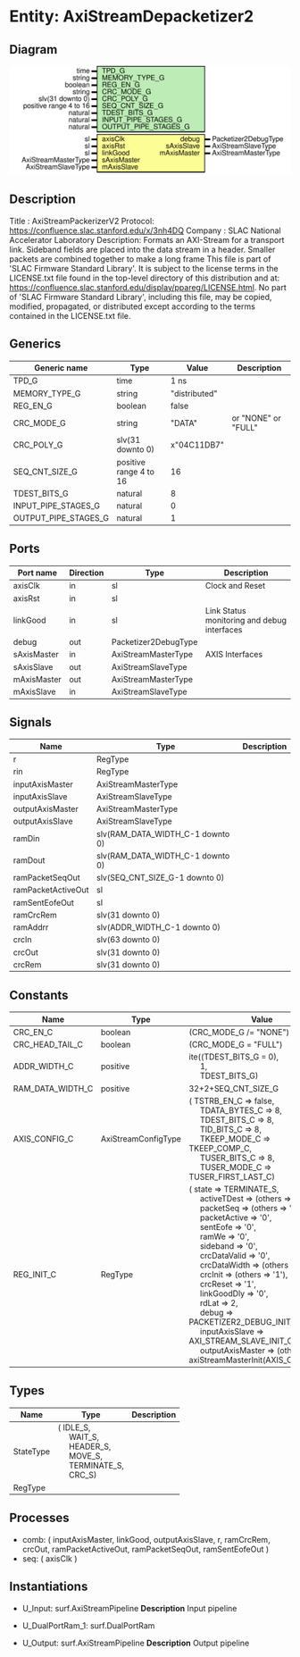 # Entity: AxiStreamDepacketizer2

## Diagram

![Diagram](AxiStreamDepacketizer2.svg "Diagram")
## Description

Title      : AxiStreamPackerizerV2 Protocol: https://confluence.slac.stanford.edu/x/3nh4DQ
Company    : SLAC National Accelerator Laboratory
Description: Formats an AXI-Stream for a transport link.
Sideband fields are placed into the data stream in a header.
Smaller packets are combined together to make a long frame
This file is part of 'SLAC Firmware Standard Library'.
It is subject to the license terms in the LICENSE.txt file found in the
top-level directory of this distribution and at:
   https://confluence.slac.stanford.edu/display/ppareg/LICENSE.html.
No part of 'SLAC Firmware Standard Library', including this file,
may be copied, modified, propagated, or distributed except according to
the terms contained in the LICENSE.txt file.
## Generics

| Generic name         | Type                   | Value         | Description         |
| -------------------- | ---------------------- | ------------- | ------------------- |
| TPD_G                | time                   | 1 ns          |                     |
| MEMORY_TYPE_G        | string                 | "distributed" |                     |
| REG_EN_G             | boolean                | false         |                     |
| CRC_MODE_G           | string                 | "DATA"        | or "NONE" or "FULL" |
| CRC_POLY_G           | slv(31 downto 0)       | x"04C11DB7"   |                     |
| SEQ_CNT_SIZE_G       | positive range 4 to 16 | 16            |                     |
| TDEST_BITS_G         | natural                | 8             |                     |
| INPUT_PIPE_STAGES_G  | natural                | 0             |                     |
| OUTPUT_PIPE_STAGES_G | natural                | 1             |                     |
## Ports

| Port name   | Direction | Type                 | Description                                 |
| ----------- | --------- | -------------------- | ------------------------------------------- |
| axisClk     | in        | sl                   | Clock and Reset                             |
| axisRst     | in        | sl                   |                                             |
| linkGood    | in        | sl                   | Link Status monitoring and debug interfaces |
| debug       | out       | Packetizer2DebugType |                                             |
| sAxisMaster | in        | AxiStreamMasterType  | AXIS Interfaces                             |
| sAxisSlave  | out       | AxiStreamSlaveType   |                                             |
| mAxisMaster | out       | AxiStreamMasterType  |                                             |
| mAxisSlave  | in        | AxiStreamSlaveType   |                                             |
## Signals

| Name               | Type                             | Description |
| ------------------ | -------------------------------- | ----------- |
| r                  | RegType                          |             |
| rin                | RegType                          |             |
| inputAxisMaster    | AxiStreamMasterType              |             |
| inputAxisSlave     | AxiStreamSlaveType               |             |
| outputAxisMaster   | AxiStreamMasterType              |             |
| outputAxisSlave    | AxiStreamSlaveType               |             |
| ramDin             | slv(RAM_DATA_WIDTH_C-1 downto 0) |             |
| ramDout            | slv(RAM_DATA_WIDTH_C-1 downto 0) |             |
| ramPacketSeqOut    | slv(SEQ_CNT_SIZE_G-1 downto 0)   |             |
| ramPacketActiveOut | sl                               |             |
| ramSentEofeOut     | sl                               |             |
| ramCrcRem          | slv(31 downto 0)                 |             |
| ramAddrr           | slv(ADDR_WIDTH_C-1 downto 0)     |             |
| crcIn              | slv(63 downto 0)                 |             |
| crcOut             | slv(31 downto 0)                 |             |
| crcRem             | slv(31 downto 0)                 |             |
## Constants

| Name             | Type                | Value                                                                                                                                                                                                                                                                                                                                                                                                                                                                                                                                                                                                                                                                                                                                                                                                                                                                                                                                                                                                                                                                                                                                                                                                                    | Description |
| ---------------- | ------------------- | ------------------------------------------------------------------------------------------------------------------------------------------------------------------------------------------------------------------------------------------------------------------------------------------------------------------------------------------------------------------------------------------------------------------------------------------------------------------------------------------------------------------------------------------------------------------------------------------------------------------------------------------------------------------------------------------------------------------------------------------------------------------------------------------------------------------------------------------------------------------------------------------------------------------------------------------------------------------------------------------------------------------------------------------------------------------------------------------------------------------------------------------------------------------------------------------------------------------------ | ----------- |
| CRC_EN_C         | boolean             |  (CRC_MODE_G /= "NONE")                                                                                                                                                                                                                                                                                                                                                                                                                                                                                                                                                                                                                                                                                                                                                                                                                                                                                                                                                                                                                                                                                                                                                                                                  |             |
| CRC_HEAD_TAIL_C  | boolean             |  (CRC_MODE_G = "FULL")                                                                                                                                                                                                                                                                                                                                                                                                                                                                                                                                                                                                                                                                                                                                                                                                                                                                                                                                                                                                                                                                                                                                                                                                   |             |
| ADDR_WIDTH_C     | positive            |  ite((TDEST_BITS_G = 0),<br><span style="padding-left:20px"> 1,<br><span style="padding-left:20px"> TDEST_BITS_G)                                                                                                                                                                                                                                                                                                                                                                                                                                                                                                                                                                                                                                                                                                                                                                                                                                                                                                                                                                                                                                                                                                        |             |
| RAM_DATA_WIDTH_C | positive            |  32+2+SEQ_CNT_SIZE_G                                                                                                                                                                                                                                                                                                                                                                                                                                                                                                                                                                                                                                                                                                                                                                                                                                                                                                                                                                                                                                                                                                                                                                                                     |             |
| AXIS_CONFIG_C    | AxiStreamConfigType |  (       TSTRB_EN_C    => false,<br><span style="padding-left:20px">       TDATA_BYTES_C => 8,<br><span style="padding-left:20px">       TDEST_BITS_C  => 8,<br><span style="padding-left:20px">       TID_BITS_C    => 8,<br><span style="padding-left:20px">       TKEEP_MODE_C  => TKEEP_COMP_C,<br><span style="padding-left:20px">       TUSER_BITS_C  => 8,<br><span style="padding-left:20px">       TUSER_MODE_C  => TUSER_FIRST_LAST_C)                                                                                                                                                                                                                                                                                                                                                                                                                                                                                                                                                                                                                                                                                                                                                                         |             |
| REG_INIT_C       | RegType             |  (       state            => TERMINATE_S,<br><span style="padding-left:20px">       activeTDest      => (others => '1'),<br><span style="padding-left:20px">       packetSeq        => (others => '0'),<br><span style="padding-left:20px">       packetActive     => '0',<br><span style="padding-left:20px">       sentEofe         => '0',<br><span style="padding-left:20px">       ramWe            => '0',<br><span style="padding-left:20px">       sideband         => '0',<br><span style="padding-left:20px">       crcDataValid     => '0',<br><span style="padding-left:20px">       crcDataWidth     => (others => '1'),<br><span style="padding-left:20px">       crcInit          => (others => '1'),<br><span style="padding-left:20px">       crcReset         => '1',<br><span style="padding-left:20px">       linkGoodDly      => '0',<br><span style="padding-left:20px">       rdLat            => 2,<br><span style="padding-left:20px">       debug            => PACKETIZER2_DEBUG_INIT_C,<br><span style="padding-left:20px">       inputAxisSlave   => AXI_STREAM_SLAVE_INIT_C,<br><span style="padding-left:20px">       outputAxisMaster => (others => axiStreamMasterInit(AXIS_CONFIG_C))) |             |
## Types

| Name      | Type                                                                                                                                                                                                                                         | Description |
| --------- | -------------------------------------------------------------------------------------------------------------------------------------------------------------------------------------------------------------------------------------------- | ----------- |
| StateType | ( IDLE_S,<br><span style="padding-left:20px"> WAIT_S,<br><span style="padding-left:20px"> HEADER_S,<br><span style="padding-left:20px"> MOVE_S,<br><span style="padding-left:20px"> TERMINATE_S,<br><span style="padding-left:20px"> CRC_S)  |             |
| RegType   |                                                                                                                                                                                                                                              |             |
## Processes
- comb: ( inputAxisMaster, linkGood, outputAxisSlave, r, ramCrcRem, crcOut,
                   ramPacketActiveOut, ramPacketSeqOut, ramSentEofeOut )
- seq: ( axisClk )
## Instantiations

- U_Input: surf.AxiStreamPipeline
**Description**
Input pipeline

- U_DualPortRam_1: surf.DualPortRam
- U_Output: surf.AxiStreamPipeline
**Description**
Output pipeline

